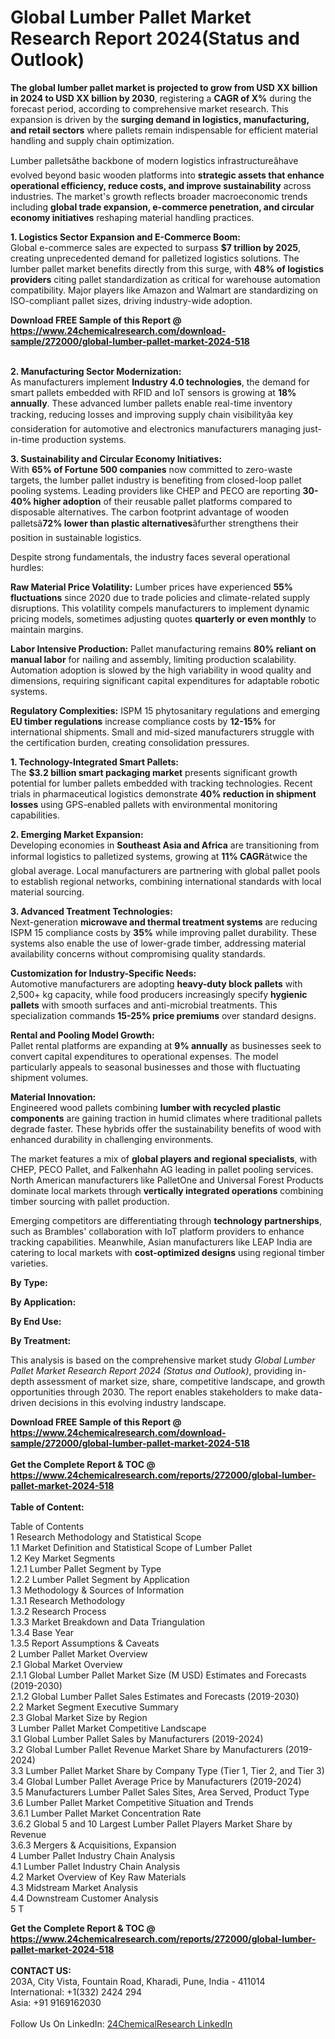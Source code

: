 <h1>Global Lumber Pallet Market Research Report 2024(Status and Outlook)</h1><p><strong>The global lumber pallet market is projected to grow from USD XX billion in 2024 to USD XX billion by 2030</strong>, registering a <strong>CAGR of X%</strong> during the forecast period, according to comprehensive market research. This expansion is driven by the <strong>surging demand in logistics, manufacturing, and retail sectors</strong> where pallets remain indispensable for efficient material handling and supply chain optimization.</p><p>Lumber palletsâthe backbone of modern logistics infrastructureâhave evolved beyond basic wooden platforms into <strong>strategic assets that enhance operational efficiency, reduce costs, and improve sustainability</strong> across industries. The market's growth reflects broader macroeconomic trends including <strong>global trade expansion, e-commerce penetration, and circular economy initiatives</strong> reshaping material handling practices.</p><p><strong>1. Logistics Sector Expansion and E-Commerce Boom:</strong><br>
Global e-commerce sales are expected to surpass <strong>$7 trillion by 2025</strong>, creating unprecedented demand for palletized logistics solutions. The lumber pallet market benefits directly from this surge, with <strong>48% of logistics providers</strong> citing pallet standardization as critical for warehouse automation compatibility. Major players like Amazon and Walmart are standardizing on ISO-compliant pallet sizes, driving industry-wide adoption.</p><div><b>Download FREE Sample of this Report @ 
            <a href="https://www.24chemicalresearch.com/download-sample/272000/global-lumber-pallet-market-2024-518">
            https://www.24chemicalresearch.com/download-sample/272000/global-lumber-pallet-market-2024-518</a></b></div><br><p><strong>2. Manufacturing Sector Modernization:</strong><br>
As manufacturers implement <strong>Industry 4.0 technologies</strong>, the demand for smart pallets embedded with RFID and IoT sensors is growing at <strong>18% annually</strong>. These advanced lumber pallets enable real-time inventory tracking, reducing losses and improving supply chain visibilityâa key consideration for automotive and electronics manufacturers managing just-in-time production systems.</p><p><strong>3. Sustainability and Circular Economy Initiatives:</strong><br>
With <strong>65% of Fortune 500 companies</strong> now committed to zero-waste targets, the lumber pallet industry is benefiting from closed-loop pallet pooling systems. Leading providers like CHEP and PECO are reporting <strong>30-40% higher adoption</strong> of their reusable pallet platforms compared to disposable alternatives. The carbon footprint advantage of wooden palletsâ<strong>72% lower than plastic alternatives</strong>âfurther strengthens their position in sustainable logistics.</p><p>Despite strong fundamentals, the industry faces several operational hurdles:</p><p><strong>Raw Material Price Volatility:</strong> Lumber prices have experienced <strong>55% fluctuations</strong> since 2020 due to trade policies and climate-related supply disruptions. This volatility compels manufacturers to implement dynamic pricing models, sometimes adjusting quotes <strong>quarterly or even monthly</strong> to maintain margins.</p><p><strong>Labor Intensive Production:</strong> Pallet manufacturing remains <strong>80% reliant on manual labor</strong> for nailing and assembly, limiting production scalability. Automation adoption is slowed by the high variability in wood quality and dimensions, requiring significant capital expenditures for adaptable robotic systems.</p><p><strong>Regulatory Complexities:</strong> ISPM 15 phytosanitary regulations and emerging <strong>EU timber regulations</strong> increase compliance costs by <strong>12-15%</strong> for international shipments. Small and mid-sized manufacturers struggle with the certification burden, creating consolidation pressures.</p><p><strong>1. Technology-Integrated Smart Pallets:</strong><br>
The <strong>$3.2 billion smart packaging market</strong> presents significant growth potential for lumber pallets embedded with tracking technologies. Recent trials in pharmaceutical logistics demonstrate <strong>40% reduction in shipment losses</strong> using GPS-enabled pallets with environmental monitoring capabilities.</p><p><strong>2. Emerging Market Expansion:</strong><br>
Developing economies in <strong>Southeast Asia and Africa</strong> are transitioning from informal logistics to palletized systems, growing at <strong>11% CAGR</strong>âtwice the global average. Local manufacturers are partnering with global pallet pools to establish regional networks, combining international standards with local material sourcing.</p><p><strong>3. Advanced Treatment Technologies:</strong><br>
Next-generation <strong>microwave and thermal treatment systems</strong> are reducing ISPM 15 compliance costs by <strong>35%</strong> while improving pallet durability. These systems also enable the use of lower-grade timber, addressing material availability concerns without compromising quality standards.</p><p><strong>Customization for Industry-Specific Needs:</strong><br>
	Automotive manufacturers are adopting <strong>heavy-duty block pallets</strong> with 2,500+ kg capacity, while food producers increasingly specify <strong>hygienic pallets</strong> with smooth surfaces and anti-microbial treatments. This specialization commands <strong>15-25% price premiums</strong> over standard designs.</p><p><strong>Rental and Pooling Model Growth:</strong><br>
	Pallet rental platforms are expanding at <strong>9% annually</strong> as businesses seek to convert capital expenditures to operational expenses. The model particularly appeals to seasonal businesses and those with fluctuating shipment volumes.</p><p><strong>Material Innovation:</strong><br>
	Engineered wood pallets combining <strong>lumber with recycled plastic components</strong> are gaining traction in humid climates where traditional pallets degrade faster. These hybrids offer the sustainability benefits of wood with enhanced durability in challenging environments.</p><p>The market features a mix of <strong>global players and regional specialists</strong>, with CHEP, PECO Pallet, and Falkenhahn AG leading in pallet pooling services. North American manufacturers like PalletOne and Universal Forest Products dominate local markets through <strong>vertically integrated operations</strong> combining timber sourcing with pallet production.</p><p>Emerging competitors are differentiating through <strong>technology partnerships</strong>, such as Brambles' collaboration with IoT platform providers to enhance tracking capabilities. Meanwhile, Asian manufacturers like LEAP India are catering to local markets with <strong>cost-optimized designs</strong> using regional timber varieties.</p><p><strong>By Type:</strong></p><p><strong>By Application:</strong></p><p><strong>By End Use:</strong></p><p><strong>By Treatment:</strong></p><p>This analysis is based on the comprehensive market study <em>Global Lumber Pallet Market Research Report 2024 (Status and Outlook)</em>, providing in-depth assessment of market size, share, competitive landscape, and growth opportunities through 2030. The report enables stakeholders to make data-driven decisions in this evolving industry landscape.</p><div><b>Download FREE Sample of this Report @ 
            <a href="https://www.24chemicalresearch.com/download-sample/272000/global-lumber-pallet-market-2024-518">
            https://www.24chemicalresearch.com/download-sample/272000/global-lumber-pallet-market-2024-518</a></b></div><br><div><b>Get the Complete Report & TOC @ 
            <a href="https://www.24chemicalresearch.com/reports/272000/global-lumber-pallet-market-2024-518">
            https://www.24chemicalresearch.com/reports/272000/global-lumber-pallet-market-2024-518</a></b></div><br>
            <b>Table of Content:</b><p>Table of Contents<br />
1 Research Methodology and Statistical Scope<br />
1.1 Market Definition and Statistical Scope of Lumber Pallet<br />
1.2 Key Market Segments<br />
1.2.1 Lumber Pallet Segment by Type<br />
1.2.2 Lumber Pallet Segment by Application<br />
1.3 Methodology & Sources of Information<br />
1.3.1 Research Methodology<br />
1.3.2 Research Process<br />
1.3.3 Market Breakdown and Data Triangulation<br />
1.3.4 Base Year<br />
1.3.5 Report Assumptions & Caveats<br />
2 Lumber Pallet Market Overview<br />
2.1 Global Market Overview<br />
2.1.1 Global Lumber Pallet Market Size (M USD) Estimates and Forecasts (2019-2030)<br />
2.1.2 Global Lumber Pallet Sales Estimates and Forecasts (2019-2030)<br />
2.2 Market Segment Executive Summary<br />
2.3 Global Market Size by Region<br />
3 Lumber Pallet Market Competitive Landscape<br />
3.1 Global Lumber Pallet Sales by Manufacturers (2019-2024)<br />
3.2 Global Lumber Pallet Revenue Market Share by Manufacturers (2019-2024)<br />
3.3 Lumber Pallet Market Share by Company Type (Tier 1, Tier 2, and Tier 3)<br />
3.4 Global Lumber Pallet Average Price by Manufacturers (2019-2024)<br />
3.5 Manufacturers Lumber Pallet Sales Sites, Area Served, Product Type<br />
3.6 Lumber Pallet Market Competitive Situation and Trends<br />
3.6.1 Lumber Pallet Market Concentration Rate<br />
3.6.2 Global 5 and 10 Largest Lumber Pallet Players Market Share by Revenue<br />
3.6.3 Mergers & Acquisitions, Expansion<br />
4 Lumber Pallet Industry Chain Analysis<br />
4.1 Lumber Pallet Industry Chain Analysis<br />
4.2 Market Overview of Key Raw Materials<br />
4.3 Midstream Market Analysis<br />
4.4 Downstream Customer Analysis<br />
5 T</p><div><b>Get the Complete Report & TOC @ 
            <a href="https://www.24chemicalresearch.com/reports/272000/global-lumber-pallet-market-2024-518">
            https://www.24chemicalresearch.com/reports/272000/global-lumber-pallet-market-2024-518</a></b></div><br><b>CONTACT US:</b><br>
            203A, City Vista, Fountain Road, Kharadi, Pune, India - 411014<br>
            International: +1(332) 2424 294<br>
            Asia: +91 9169162030 <br><br>
            Follow Us On LinkedIn: <a href="https://www.linkedin.com/company/24chemicalresearch/">24ChemicalResearch LinkedIn</a>